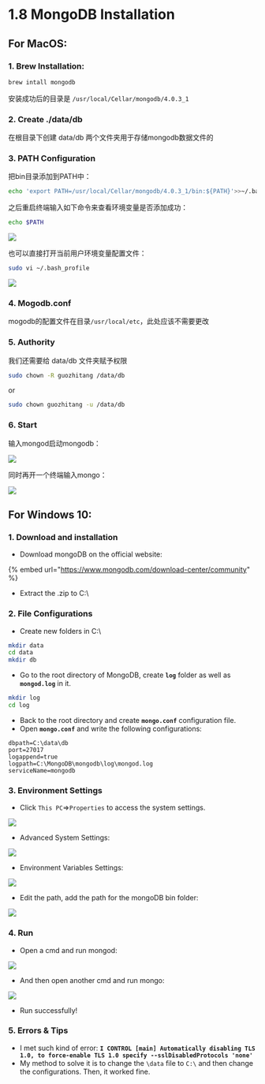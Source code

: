 # 1.8 MongoDB Installation

## For MacOS:

### 1. Brew Installation:

```bash
brew intall mongodb
```

安装成功后的目录是 `/usr/local/Cellar/mongodb/4.0.3_1`

### 2. Create ./data/db

在根目录下创建 data/db 两个文件夹用于存储mongodb数据文件的

### 3. PATH Configuration

把bin目录添加到PATH中：

```bash
echo 'export PATH=/usr/local/Cellar/mongodb/4.0.3_1/bin:${PATH}'>>~/.bash_profile
```

之后重启终端输入如下命令来查看环境变量是否添加成功：

```bash
echo $PATH
```

![](../.gitbook/assets/image%20%2845%29.png)

也可以直接打开当前用户环境变量配置文件：

```bash
sudo vi ~/.bash_profile
```

![](../.gitbook/assets/image%20%2832%29.png)

### 4. Mogodb.conf

mogodb的配置文件在目录`/usr/local/etc`，此处应该不需要更改

### 5. Authority

我们还需要给 data/db 文件夹赋予权限

```bash
sudo chown -R guozhitang /data/db
```

or

```bash
sudo chown guozhitang -u /data/db
```

### 6. Start

输入mongod启动mongodb：

![](../.gitbook/assets/image%20%2833%29.png)

同时再开一个终端输入mongo：

![](../.gitbook/assets/image%20%2830%29.png)

## For Windows 10:

### 1. Download and installation

* Download mongoDB on the official website: 

{% embed url="https://www.mongodb.com/download-center/community" %}

* Extract the .zip to C:\

### 2. File Configurations

* Create new folders in C:\

```bash
mkdir data
cd data
mkdir db
```

* Go to the root directory of MongoDB, create **`log`** folder as well as **`mongod.log`** in it.

```bash
mkdir log
cd log
```

* Back to the root directory and create **`mongo.conf`** configuration file.
* Open **`mongo.conf`** and write the following configurations:

```text
dbpath=C:\data\db
port=27017
logappend=true
logpath=C:\MongoDB\mongodb\log\mongod.log
serviceName=mongodb
```

### 3. Environment Settings

* Click `This PC`=&gt;`Properties` to access the system settings.

![](../.gitbook/assets/image%20%2858%29.png)

* Advanced System Settings:

![](../.gitbook/assets/image%20%2862%29.png)

* Environment Variables Settings:

![](../.gitbook/assets/image%20%2823%29.png)

* Edit the path, add the path for the mongoDB bin folder:

![](../.gitbook/assets/image%20%2814%29.png)

### 4. Run

* Open a cmd and run mongod:

![](../.gitbook/assets/image%20%2876%29.png)

* And then open another cmd and run mongo:

![](../.gitbook/assets/image%20%2827%29.png)

* Run successfully!

### 5. Errors & Tips

* I met such kind of error: **`I CONTROL [main] Automatically disabling TLS 1.0, to force-enable TLS 1.0 specify --sslDisabledProtocols 'none'`**
* My method to solve it is to change the `\data` file to `C:\` and then change the configurations. Then, it worked fine.

